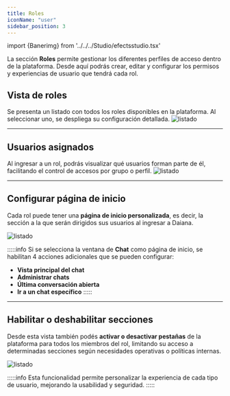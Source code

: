 ```yaml
---
title: Roles
iconName: "user"
sidebar_position: 3
---
```

import {Banerimg} from '../../../Studio/efectsstudio.tsx'

<Banerimg img="gestion/roles/index.png" />

La sección **Roles** permite gestionar los diferentes perfiles de acceso dentro de la plataforma. Desde aquí podrás crear, editar y configurar los permisos y experiencias de usuario que tendrá cada rol.

## Vista de roles

Se presenta un listado con todos los roles disponibles en la plataforma. Al seleccionar uno, se despliega su configuración detallada.
![listado](/img/gestion/roles/lista.png)

---

##  Usuarios asignados

Al ingresar a un rol, podrás visualizar qué usuarios forman parte de él, facilitando el control de accesos por grupo o perfil.
![listado](/img/gestion/roles/usuarios.png)

---

##  Configurar página de inicio

Cada rol puede tener una **página de inicio personalizada**, es decir, la sección a la que serán dirigidos sus usuarios al ingresar a Daiana.

![listado](/img/gestion/roles/inicio.png)

:::::info
Si se selecciona la ventana de **Chat** como página de inicio, se habilitan 4 acciones adicionales que se pueden configurar:

- **Vista principal del chat**  
- **Administrar chats**  
- **Última conversación abierta**  
- **Ir a un chat específico**
:::::

---

## Habilitar o deshabilitar secciones

Desde esta vista también podés **activar o desactivar pestañas** de la plataforma para todos los miembros del rol, limitando su acceso a determinadas secciones según necesidades operativas o políticas internas.

![listado](/img/gestion/roles/pantallas.png)

:::::info
Esta funcionalidad permite personalizar la experiencia de cada tipo de usuario, mejorando la usabilidad y seguridad.
:::::
